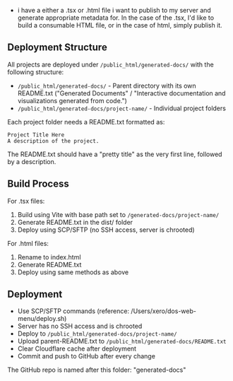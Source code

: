 - i have a either a  .tsx or .html file i want to publish to my server and generate appropriate metadata for. In the case of the .tsx, I'd like to build a consumable HTML file, or in the case of html, simply publish it.

## Deployment Structure

All projects are deployed under `/public_html/generated-docs/` with the following structure:
- `/public_html/generated-docs/` - Parent directory with its own README.txt ("Generated Documents" / "Interactive documentation and visualizations generated from code.")
- `/public_html/generated-docs/project-name/` - Individual project folders

Each project folder needs a README.txt formatted as:
```
Project Title Here
A description of the project.
```

The README.txt should have a "pretty title" as the very first line, followed by a description.

## Build Process

For .tsx files:
1. Build using Vite with base path set to `/generated-docs/project-name/`
2. Generate README.txt in the dist/ folder
3. Deploy using SCP/SFTP (no SSH access, server is chrooted)

For .html files:
1. Rename to index.html
2. Generate README.txt
3. Deploy using same methods as above

## Deployment

- Use SCP/SFTP commands (reference: /Users/xero/dos-web-menu/deploy.sh)
- Server has no SSH access and is chrooted
- Deploy to `/public_html/generated-docs/project-name/`
- Upload parent-README.txt to `/public_html/generated-docs/README.txt`
- Clear Cloudflare cache after deployment
- Commit and push to GitHub after every change

The GitHub repo is named after this folder: "generated-docs"
